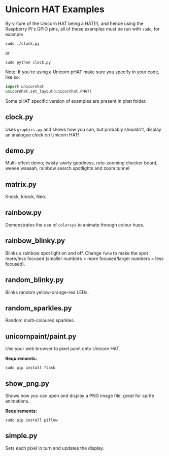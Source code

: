 Unicorn HAT Examples
====================

By virture of the Unicorn HAT being a HAT(!), and hence using the Raspberry Pi's GPIO pins, all of these examples must be run with `sudo`, for example

    sudo ./clock.py

or

    sudo python clock.py    


Note: If you're using a Unicorn pHAT make sure you specify in your code, like so:

```python
import unicornhat
unicornhat.set_layout(unicornhat.PHAT)
```

Some pHAT specific version of examples are present in phat folder.

clock.py
--------

Uses `graphics.py` and shows how you can, but probably shouldn't, display an analogue clock on Unicorn HAT!


demo.py
-------

Multi-effect demo;  twisty swirly goodness, roto-zooming checker board, weeee waaaah, rainbow search spotlights and zoom tunnel


matrix.py
----------

Knock, knock, Neo.


rainbow.py
----------

Demonstrates the use of `colorsys` to animate through colour hues.


rainbow_blinky.py
-----------------

Blinks a rainbow spot light on and off. Change `fwhm` to make the spot more/less focused (smaller numbers = more focused/larger numbers = less focused).


random_blinky.py
----------------

Blinks random yellow-orange-red LEDs.


random_sparkles.py
------------------

Random multi-coloured sparkles.


unicornpaint/paint.py
---------------------

Use your web browser to pixel paint onto Unicorn HAT.

**Requirements:**

    sudo pip install flask


show_png.py
-----------

Shows how you can open and display a PNG image file, great for sprite animations.

**Requirements:**

    sudo pip install pillow


simple.py
---------

Sets each pixel in turn and updates the display.
